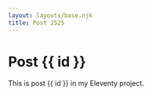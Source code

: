 ```yaml
---
layout: layouts/base.njk
title: Post 2525
---
```


# Post {{ id }}

This is post {{ id }} in my Eleventy project.
